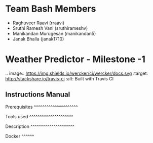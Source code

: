 Team Bash Members
==============================
* Raghuveer Raavi (rraavi) 
* Sruthi Ramesh Vani (sruthirameshv) 
* Manikandan Murugesan (manikandan5)
* Janak Bhalla (janak1710)

Weather Predictor - Milestone -1
==============================

.. image:: https://img.shields.io/wercker/ci/wercker/docs.svg
     :target: http://stackshare.io/travis-ci
     :alt: Built with Travis CI


Instructions Manual
--------------

Prerequisites
^^^^^^^^^^^^^^^^^^^^^


Tools used
^^^^^^^^^^^^^^^^^^^^^

Description
^^^^^^^^^^^^^^^^^^^^^

Docker
^^^^^^

